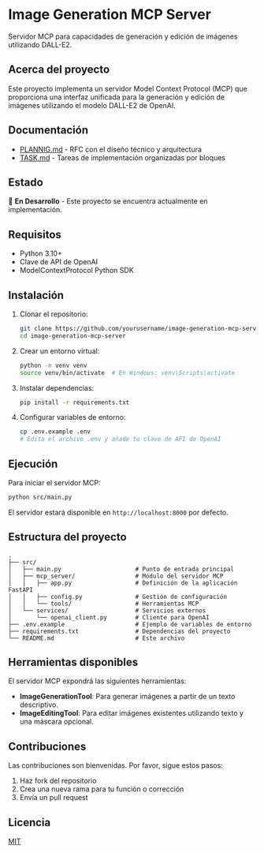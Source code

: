 # Image Generation MCP Server

Servidor MCP para capacidades de generación y edición de imágenes utilizando DALL-E2.

## Acerca del proyecto

Este proyecto implementa un servidor Model Context Protocol (MCP) que proporciona una interfaz unificada para la generación y edición de imágenes utilizando el modelo DALL-E2 de OpenAI.

## Documentación

- [PLANNIG.md](./PLANNIG.md) - RFC con el diseño técnico y arquitectura
- [TASK.md](./TASK.md) - Tareas de implementación organizadas por bloques

## Estado

🚧 **En Desarrollo** - Este proyecto se encuentra actualmente en implementación.

## Requisitos

- Python 3.10+
- Clave de API de OpenAI
- ModelContextProtocol Python SDK

## Instalación

1. Clonar el repositorio:
   ```bash
   git clone https://github.com/yourusername/image-generation-mcp-server.git
   cd image-generation-mcp-server
   ```

2. Crear un entorno virtual:
   ```bash
   python -m venv venv
   source venv/bin/activate  # En Windows: venv\Scripts\activate
   ```

3. Instalar dependencias:
   ```bash
   pip install -r requirements.txt
   ```

4. Configurar variables de entorno:
   ```bash
   cp .env.example .env
   # Edita el archivo .env y añade tu clave de API de OpenAI
   ```

## Ejecución

Para iniciar el servidor MCP:

```bash
python src/main.py
```

El servidor estará disponible en `http://localhost:8000` por defecto.

## Estructura del proyecto

```
.
├── src/
│   ├── main.py                     # Punto de entrada principal
│   ├── mcp_server/                 # Módulo del servidor MCP
│   │   ├── app.py                  # Definición de la aplicación FastAPI
│   │   ├── config.py               # Gestión de configuración
│   │   └── tools/                  # Herramientas MCP
│   └── services/                   # Servicios externos
│       └── openai_client.py        # Cliente para OpenAI
├── .env.example                    # Ejemplo de variables de entorno
├── requirements.txt                # Dependencias del proyecto
└── README.md                       # Este archivo
```

## Herramientas disponibles

El servidor MCP expondrá las siguientes herramientas:

- **ImageGenerationTool**: Para generar imágenes a partir de un texto descriptivo.
- **ImageEditingTool**: Para editar imágenes existentes utilizando texto y una máscara opcional.

## Contribuciones

Las contribuciones son bienvenidas. Por favor, sigue estos pasos:

1. Haz fork del repositorio
2. Crea una nueva rama para tu función o corrección
3. Envía un pull request

## Licencia

[MIT](LICENSE)
